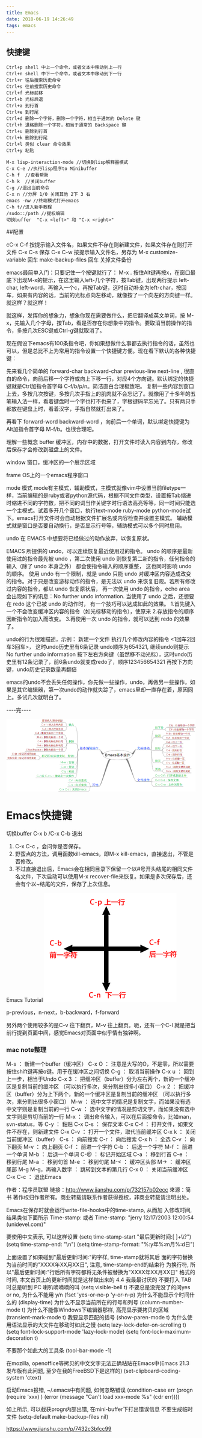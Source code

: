 ```yaml
---
title: Emacs
date: 2018-06-19 14:26:49
tags: emacs
---
```


## 快捷键


```
Ctrl+p shell 中上一个命令，或者文本中移动到上一行
Ctrl+n shell 中下一个命令，或者文本中移动到下一行
Ctrl+r 往后搜索历史命令
Ctrl+s 往前搜索历史命令
Ctrl+f 光标前移
Ctrl+b 光标后退
Ctrl+a 到行首
Ctrl+e 到行尾
Ctrl+d 删除一个字符，删除一个字符，相当于通常的 Delete 键
Ctrl+h 退格删除一个字符，相当于通常的 Backspace 键
Ctrl+u 删除到行首
Ctrl+k 删除到行尾
Ctrl+l 类似 clear 命令效果
Ctrl+y 粘贴
```

```
M-x lisp-interaction-mode //切换到lisp解释器模式
C-x C-e //执行lisp程序to Minibuffer
C-h f  //查看帮助
C-h k  //关闭buffer
C-g //退出当前命令
C-x n //分屏 1/0 关闭其他 2下 3 右
emacs -nw //终端模式打开emacs
C-h t//进入新手教程
/sudo::/path //提权编辑
切换buffer  "C-x <left>" 和 "C-x <right>"
```

##配置


cC-x C-f     按提示输入文件名，如果文件不存在则新建文件，如果文件存在则打开文件
C-x C-s    保存
C-x C-w    按提示输入文件名，另存为
M-x customize-variable 回车 make-backup-files 回车     关掉文件备份


emacs最简单入门：只要记住一个按键就行了： M-x . 按住Alt键再按x，在窗口最底下出现M-x的提示，在这里输入left-几个字符，按Tab键，出现两行提示 left-char, left-word，再输入一个c，再按Tab键，这时自动补全为left-char，按回车，如果有内容的话，当前的光标点向左移动，就像按了一个向左的方向键一样。  就这样？就这样！

就这样，发挥你的想象力，想象你现在需要做什么，把它翻译成英文单词，按 M-x，先输入几个字母，按Tab，看是否存在你想象中的指令。要取消当前操作的指令，多按几次ESC键或Ctrl-g键就取消了。

现在假设下emacs有100条指令吧，你如果想做什么事都去执行指令的话，虽然也可以，但是总比不上为常用的指令设置一个快捷键方便。现在看下默认的各种快捷键：

先来看几个简单的 forward-char  backward-char  previous-line  next-line , 很直白的命令，向前后移一个字符或向上下移一行，对应4个方向键。默认绑定的快捷键就是Ctrl加指令首字母 C-f/b/p/n。简洁直白合理极致吧。 复制一些内容到窗口上去，多按几次按键，多按几次手指上的肌肉就不会忘记了。就像用了十多年的五笔输入法一样，看着键盘时一个字也打不也来了，字根键码早忘光了。只有两只手都放在键盘上时，看着汉字，手指自然就打出来了。

再看下 forward-word  backward-word ，向前后一个单词，默认绑定快捷键为Alt加指令首字母 M-f/b。也很合理吧。


理解一些概念
buffer
  缓冲区，内存中的数据，打开文件时读入内容到内存，修改后保存才会修改到磁盘上的文件。

window
  窗口，缓冲区的一个展示区域

frame
  OS上的一个emacs程序窗口

mode 模式
  mode有主模式，辅助模式，主模式就像vim中设置当前filetype一样，当前编辑的是ruby或者python源代码，根据不同文件类型，设置按Tab缩进时缩进不同的字符数，把不同的词当作关键字时行语法高亮等等，同一时间只能选一个主模式。试着多开几个窗口，执行text-mode ruby-mode python-mode试下。emacs打开文件时会自动根据文件扩展名或内容检查并设置主模式。
  辅助模式就是窗口是否要自动换行，是否显示行号等，辅助模式可以多个同时启用。

undo
  在 EMACS 中想要将已经做过的动作放弃，以恢复原状。

  EMACS 所提供的 undo，可以连续恢复最近使用过的指令。
  undo 的顺序是最新使用过的指令最先被 undo ，第二次使用 undo 则恢复第二新的指令，任何指令的输入（除了 undo 本身之外） 都会使指令输入的顺序重整， 这也同时影响 undo 的顺序。
  使用 undo 有一个限制，就是 undo 只能 undo 对缓冲区内容造成改变的指令。对于只是改变游标动作的指令，是无法以 undo 来恢复旧观。若所有修改过内容的指令，都以 undo 恢复原状后， 再一次使用 undo 的指令，echo area 会出现如下的讯息：No further undo information.
当使用了 undo 之后，还想要在 redo 这个已被 undo 的动作时， 有一个技巧可以达成如此的效果。
 1.首先键入一个不会改变缓冲区内容的指令（如光标移动的指令），使原来
 2.存放指令的顺序因新指令的加入而改变。
 3.再使用一次 undo 的指令，就可以达到 redo 的效果了。

undo的行为很难描述，示例：
 新建一个文件
 执行几个修改内容的指令 <1回车2回车3回车>， 这时undo历史里有6条记录
 undo顺序为654321, 继续undo则提示No further undo information
 按下左右方向键（虽然移不动光标），这时undo历史里有12条记录了，前6条undo就变成redo了，顺序123456654321
 再按下方向键，undo历史记录数量再翻倍

emacs的undo不会丢失任何操作，你先做一些操作，undo，再做另一些操作，如果是其它编辑器，第一次undo的动作就失踪了，emacs里却一直存在着，原因同上。多试几次就明白了。


----完----


![Emacs基本操作-w1000](media/14963272150143/Emacs%E5%9F%BA%E6%9C%AC%E6%93%8D%E4%BD%9C.png)


# Emacs快捷键
切换buffer    C-x b /C-x C-b
退出  
1. C-x C-c ，会问你是否保存。
2. 野蛮点的方法，调用函数kill-emacs，即M-x kill-emacs，直接退出，不管是否修改。
3. 不过直接退出后，Emacs会在相同目录下保留一个以#号开头结尾的相同文件名文件，下次启动可以使用M-x recover-file来恢复。如果是多次保存后，还会有个以~结尾的文件，保存了上次信息。

Emacs Tutorial
![e-nav](media/14963272150143/e-nav.png)

p-previous，n-next，b-backward，f-forward

另外两个使用较多的是C-v 往下翻页，M-v 往上翻页。呃，还有一个C-l 就是把当前行提到页面中间，感觉Emacs对页面中似乎情有独钟啊。

### mac note整理

M-s ： 新建一个buffer（缓冲区） C-x O ： 注意是大写的O，不是零，所以需要按住shift键再按o键。用于在缓冲区之间切换 C-g ： 取消当前操作 C-x u ： 回到上一步，相当于Undo C-x 3 ： 把缓冲区（buffer）分为左右两个，新的一个缓冲区是复制当前的缓冲区 （可以执行多次，来分割出很多小窗口） C-x 2 ： 把缓冲区（buffer）分为上下两个，新的一个缓冲区是复制当前的缓冲区 （可以执行多次，来分割出很多小窗口） M-w ： 选中文字的情况是复制文字，而如果没有选中文字则是复制当前的一行 C-w ： 选中文字的情况是剪切文字，而如果没有选中文字则是剪切当前的一行 M-x ： 调出命令输入，可以在后面接命令，比如man，svn-status，等 C-y ： 黏贴 C-x C-s ： 保存文本 C-x C-f ： 打开文件，如果文件不存在，则新建文件 C-x C-v ： 打开一个文件，取代当前缓冲区 C-x k ： 关闭当前缓冲区（buffer） C-s ： 向前搜索 C-r ： 向后搜索 C-x h ： 全选 C-v ： 向下翻页 M-v ： 向上翻页 C-f ： 前进一个字符 C-b ： 后退一个字符 M-f ： 前进一个单词 M-b ： 后退一个单词 C-@ ： 标记开始区域 C-a ： 移到行首 C-e ： 移到行尾 M-a ： 移到句首 M-e ： 移到句尾 M-< ： 缓冲区头部 M-> ： 缓冲区尾部 M-g M-g，再输入数字 ： 跳转到文本的第几行 C-x 0 ： 关闭当前缓冲区 C-x C-c ： 退出Emacs


作者：程序员联盟
链接：http://www.jianshu.com/p/732157b02ecc
來源：简书
著作权归作者所有。商业转载请联系作者获得授权，非商业转载请注明出处。



Emacs在保存时就会运行write-file-hooks中的time-stamp, 从而加 入修改时间, 结果类似下面所示
Time-stamp: 
或者
Time-stamp: "jerry 12/17/2003 12:00:54 (unidevel.com)"
   
要使用中文表示, 可以这样设置
(setq time-stamp-start "最后更新时间:[     ]+\\\\?")
(setq time-stamp-end: "\n")
(setq time-stamp-format: "%:y年%:m月%:d日")
   
上面设置了如果碰到"最后更新时间:"的字样, time-stamp就将其后 面的字符替换为当前时间的"XXXX年XX月XX日", 注意, time-stamp-end的结束符 为换行符, 所以"最后更新时间:"行后所有字符都将无条件被替换为"XXXX年XX月XX日" 格式的时间, 本文首页上的更新时间就是这样做出来的
4.4 我最最讨厌的
不要打入 TAB 时总是听到 PC 喇叭嘀嘀嘀的叫
(setq visible-bell t)
不要总是没完没了的问yes or no, 为什么不能用 y/n
(fset 'yes-or-no-p 'y-or-n-p)
为什么不能显示个时间什么的
(display-time)
为什么不显示当前所在的行号和列号
(column-number-mode t)
为什么不能像Windows下编辑器那样, 高亮显示要拷贝的区域
(transient-mark-mode t)
我要显示匹配的括号
(show-paren-mode t)
为什么使用语法显示的大文件在移动时如此之慢
(setq lazy-lock-defer-on-scrolling t)
(setq font-lock-support-mode 'lazy-lock-mode)
(setq font-lock-maximum-decoration t)
   
不要那个如此大的工具条
(tool-bar-mode -1)
   
在mozilla, openoffice等拷贝的中文文字无法正确粘贴在Emacs中(Emacs 21.3 发布版有此问题, 至少在我的FreeBSD下是这样的)
(set-clipboard-coding-system 'ctext)
   
启动Emacs报错, ~/.emacs中有问题, 如何忽略错误
 (condition-case err
     (progn
     (require 'xxx) )
   (error
    (message "Can't load xxx-mode %s" (cdr err))))
   
如上所示, 可以截获progn内部出错, 在mini-buffer下打出错误信息
不要生成临时文件
(setq-default make-backup-files nil)
   

https://www.jianshu.com/p/7432c3bfcc99

